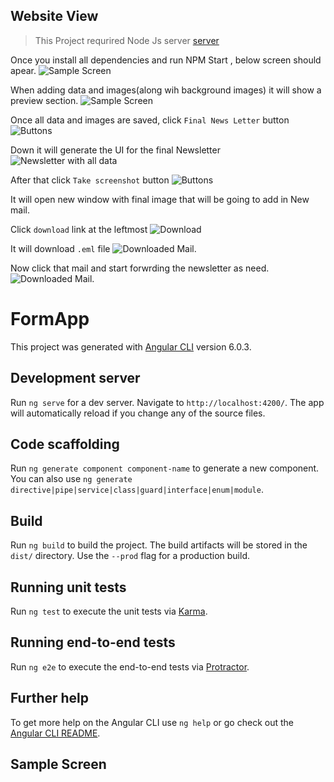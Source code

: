 ## Website View

 > This Project requrired Node Js server [server](https://github.com/AmitKRSaha/NewsLetter-Server)

Once you install all dependencies and run NPM Start , below screen should apear.
![Sample Screen](https://github.com/AmitKRSaha/Newsletter/blob/master/src/assets/samplescreen.png)

When adding data and images(along wih background images) it will show a preview section.
![Sample Screen](https://github.com/AmitKRSaha/Newsletter/blob/master/src/assets/sample_data.png)

Once all data and images are saved, click `Final News Letter` button
![Buttons](https://github.com/AmitKRSaha/Newsletter/blob/master/src/assets/takescreenshot.png)

Down it will generate the UI for the final Newsletter
![Newsletter with all data](https://github.com/AmitKRSaha/Newsletter/blob/master/src/assets/final_screen.png)

After that click `Take screenshot` button
![Buttons](https://github.com/AmitKRSaha/Newsletter/blob/master/src/assets/takescreenshot.PNG)

It will open new window with final image that will be going to add in New mail.

Click `download` link at the leftmost
![Download](https://github.com/AmitKRSaha/Newsletter/blob/master/src/assets/Download_Button.PNG)

It will download `.eml` file
![Downloaded Mail](https://github.com/AmitKRSaha/Newsletter/blob/master/src/assets/mail.PNG).

Now click that mail and start forwrding the newsletter as need. 
![Downloaded Mail](https://github.com/AmitKRSaha/Newsletter/blob/master/src/assets/mailwithattachment.PNG).



# FormApp

This project was generated with [Angular CLI](https://github.com/angular/angular-cli) version 6.0.3.

## Development server

Run `ng serve` for a dev server. Navigate to `http://localhost:4200/`. The app will automatically reload if you change any of the source files.

## Code scaffolding

Run `ng generate component component-name` to generate a new component. You can also use `ng generate directive|pipe|service|class|guard|interface|enum|module`.

## Build

Run `ng build` to build the project. The build artifacts will be stored in the `dist/` directory. Use the `--prod` flag for a production build.

## Running unit tests

Run `ng test` to execute the unit tests via [Karma](https://karma-runner.github.io).

## Running end-to-end tests

Run `ng e2e` to execute the end-to-end tests via [Protractor](http://www.protractortest.org/).

## Further help

To get more help on the Angular CLI use `ng help` or go check out the [Angular CLI README](https://github.com/angular/angular-cli/blob/master/README.md).

## Sample Screen

